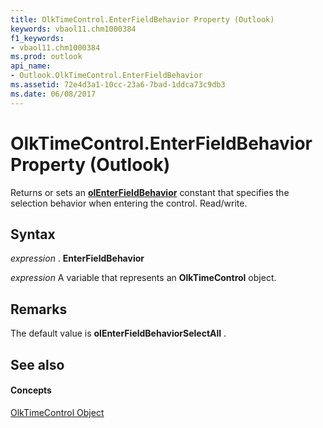 ```yaml
---
title: OlkTimeControl.EnterFieldBehavior Property (Outlook)
keywords: vbaol11.chm1000384
f1_keywords:
- vbaol11.chm1000384
ms.prod: outlook
api_name:
- Outlook.OlkTimeControl.EnterFieldBehavior
ms.assetid: 72e4d3a1-10cc-23a6-7bad-1ddca73c9db3
ms.date: 06/08/2017
---
```



# OlkTimeControl.EnterFieldBehavior Property (Outlook)

Returns or sets an  **[olEnterFieldBehavior](Outlook.OlEnterFieldBehavior.md)** constant that specifies the selection behavior when entering the control. Read/write.


## Syntax

 _expression_ . **EnterFieldBehavior**

 _expression_ A variable that represents an **OlkTimeControl** object.


## Remarks

The default value is  **olEnterFieldBehaviorSelectAll** .


## See also


#### Concepts


[OlkTimeControl Object](Outlook.OlkTimeControl.md)

